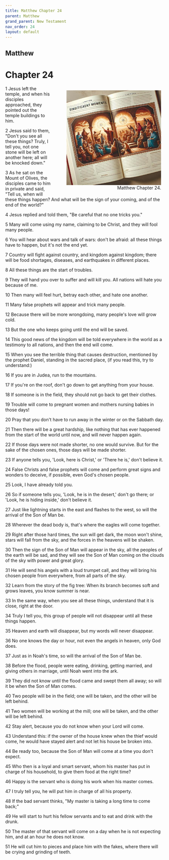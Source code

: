 ```yaml
---
title: Matthew Chapter 24
parent: Matthew
grand_parent: New Testament
nav_order: 24
layout: default
---
```


## Matthew

# Chapter 24

<figure style="float: right; margin-right: 10px;">
    <img src="/assets/Image/Matthew/500/24.jpg" alt="Matthew Chapter 24" style="width: 300px; height: 300px; float: right;padding-left: 10px;"/>
    <figcaption style="clear: both;text-align: right;">Matthew Chapter 24.</figcaption>
</figure>
1 Jesus left the temple, and when his disciples approached, they pointed out the temple buildings to him.

2 Jesus said to them, "Don't you see all these things? Truly, I tell you, not one stone will be left on another here; all will be knocked down."

3 As he sat on the Mount of Olives, the disciples came to him in private and said, "Tell us, when will these things happen? And what will be the sign of your coming, and of the end of the world?"

4 Jesus replied and told them, "Be careful that no one tricks you."

5 Many will come using my name, claiming to be Christ, and they will fool many people.

6 You will hear about wars and talk of wars: don't be afraid: all these things have to happen, but it's not the end yet.

7 Country will fight against country, and kingdom against kingdom; there will be food shortages, diseases, and earthquakes in different places.

8 All these things are the start of troubles.

9 They will hand you over to suffer and will kill you. All nations will hate you because of me.

10 Then many will feel hurt, betray each other, and hate one another.

11 Many false prophets will appear and trick many people.

12 Because there will be more wrongdoing, many people's love will grow cold.

13 But the one who keeps going until the end will be saved.

14 This good news of the kingdom will be told everywhere in the world as a testimony to all nations, and then the end will come.

15 When you see the terrible thing that causes destruction, mentioned by the prophet Daniel, standing in the sacred place, (if you read this, try to understand:)

16 If you are in Judea, run to the mountains.

17 If you're on the roof, don't go down to get anything from your house.

18 If someone is in the field, they should not go back to get their clothes.

19 Trouble will come to pregnant women and mothers nursing babies in those days!

20 Pray that you don't have to run away in the winter or on the Sabbath day.

21 Then there will be a great hardship, like nothing that has ever happened from the start of the world until now, and will never happen again.

22 If those days were not made shorter, no one would survive. But for the sake of the chosen ones, those days will be made shorter.

23 If anyone tells you, 'Look, here is Christ,' or 'There he is,' don't believe it.

24 False Christs and false prophets will come and perform great signs and wonders to deceive, if possible, even God's chosen people.

25 Look, I have already told you.

26 So if someone tells you, 'Look, he is in the desert,' don't go there; or 'Look, he is hiding inside,' don't believe it.

27 Just like lightning starts in the east and flashes to the west, so will the arrival of the Son of Man be.

28 Wherever the dead body is, that's where the eagles will come together.

29 Right after those hard times, the sun will get dark, the moon won't shine, stars will fall from the sky, and the forces in the heavens will be shaken.

30 Then the sign of the Son of Man will appear in the sky, all the peoples of the earth will be sad, and they will see the Son of Man coming on the clouds of the sky with power and great glory.

31 He will send his angels with a loud trumpet call, and they will bring his chosen people from everywhere, from all parts of the sky.

32 Learn from the story of the fig tree: When its branch becomes soft and grows leaves, you know summer is near.

33 In the same way, when you see all these things, understand that it is close, right at the door.

34 Truly I tell you, this group of people will not disappear until all these things happen.

35 Heaven and earth will disappear, but my words will never disappear.

36 No one knows the day or hour, not even the angels in heaven, only God does.

37 Just as in Noah's time, so will the arrival of the Son of Man be.

38 Before the flood, people were eating, drinking, getting married, and giving others in marriage, until Noah went into the ark.

39 They did not know until the flood came and swept them all away; so will it be when the Son of Man comes.

40 Two people will be in the field; one will be taken, and the other will be left behind.

41 Two women will be working at the mill; one will be taken, and the other will be left behind.

42 Stay alert, because you do not know when your Lord will come.

43 Understand this: if the owner of the house knew when the thief would come, he would have stayed alert and not let his house be broken into.

44 Be ready too, because the Son of Man will come at a time you don't expect.

45 Who then is a loyal and smart servant, whom his master has put in charge of his household, to give them food at the right time?

46 Happy is the servant who is doing his work when his master comes.

47 I truly tell you, he will put him in charge of all his property.

48 If the bad servant thinks, "My master is taking a long time to come back;"

49 He will start to hurt his fellow servants and to eat and drink with the drunk.

50 The master of that servant will come on a day when he is not expecting him, and at an hour he does not know.

51 He will cut him to pieces and place him with the fakes, where there will be crying and grinding of teeth.


